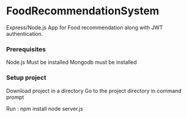 # FoodRecommendationSystem
Express/Node.js App for Food recommendation along with JWT authentication.

### Prerequisites
Node.js Must be installed
Mongodb must be installed

### Setup project
Download project in a directory
Go to the project directory in command prompt

Run : 
npm install
node server.js

